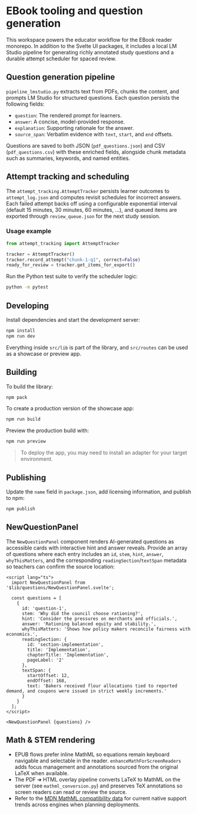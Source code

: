 # EBook tooling and question generation

This workspace powers the educator workflow for the EBook reader monorepo. In addition to the Svelte UI packages, it includes a local LM Studio pipeline for generating richly annotated study questions and a durable attempt scheduler for spaced review.

## Question generation pipeline

`pipeline_lmstudio.py` extracts text from PDFs, chunks the content, and prompts LM Studio for structured questions. Each question persists the following fields:

- `question`: The rendered prompt for learners.
- `answer`: A concise, model-provided response.
- `explanation`: Supporting rationale for the answer.
- `source_span`: Verbatim evidence with `text`, `start`, and `end` offsets.

Questions are saved to both JSON (`pdf_questions.json`) and CSV (`pdf_questions.csv`) with these enriched fields, alongside chunk metadata such as summaries, keywords, and named entities.

## Attempt tracking and scheduling

The `attempt_tracking.AttemptTracker` persists learner outcomes to `attempt_log.json` and computes revisit schedules for incorrect answers. Each failed attempt backs off using a configurable exponential interval (default 15 minutes, 30 minutes, 60 minutes, ...), and queued items are exported through `review_queue.json` for the next study session.

### Usage example

```python
from attempt_tracking import AttemptTracker

tracker = AttemptTracker()
tracker.record_attempt("chunk-1-q1", correct=False)
ready_for_review = tracker.get_items_for_export()
```

Run the Python test suite to verify the scheduler logic:

```sh
python -m pytest
```

## Developing

Install dependencies and start the development server:

```sh
npm install
npm run dev
```

Everything inside `src/lib` is part of the library, and `src/routes` can be used as a showcase or preview app.

## Building

To build the library:

```sh
npm pack
```

To create a production version of the showcase app:

```sh
npm run build
```

Preview the production build with:

```sh
npm run preview
```

> To deploy the app, you may need to install an adapter for your target environment.

## Publishing

Update the `name` field in `package.json`, add licensing information, and publish to npm:

```sh
npm publish
```

## NewQuestionPanel

The `NewQuestionPanel` component renders AI-generated questions as accessible cards with interactive hint and answer reveals. Provide an array of questions where each entry includes an `id`, `stem`, `hint`, `answer`, `whyThisMatters`, and the corresponding `readingSection`/`textSpan` metadata so teachers can confirm the source location:

```svelte
<script lang="ts">
  import NewQuestionPanel from '$lib/questions/NewQuestionPanel.svelte';

  const questions = [
    {
      id: 'question-1',
      stem: 'Why did the council choose rationing?',
      hint: 'Consider the pressures on merchants and officials.',
      answer: 'Rationing balanced equity and stability.',
      whyThisMatters: 'Shows how policy makers reconcile fairness with economics.',
      readingSection: {
        id: 'section-implementation',
        title: 'Implementation',
        chapterTitle: 'Implementation',
        pageLabel: '2'
      },
      textSpan: {
        startOffset: 12,
        endOffset: 168,
        text: 'Bakers received flour allocations tied to reported demand, and coupons were issued in strict weekly increments.'
      }
    }
  ];
</script>

<NewQuestionPanel {questions} />
```

## Math & STEM rendering

- EPUB flows prefer inline MathML so equations remain keyboard navigable and selectable in the reader. `enhanceMathForScreenReaders` adds focus management and annotations sourced from the original LaTeX when available.
- The PDF ➜ HTML overlay pipeline converts LaTeX to MathML on the server (see `mathml_conversion.py`) and preserves TeX annotations so screen readers can read or review the source.
- Refer to the [MDN MathML compatibility data](https://developer.mozilla.org/en-US/docs/Web/MathML) for current native support trends across engines when planning deployments.
